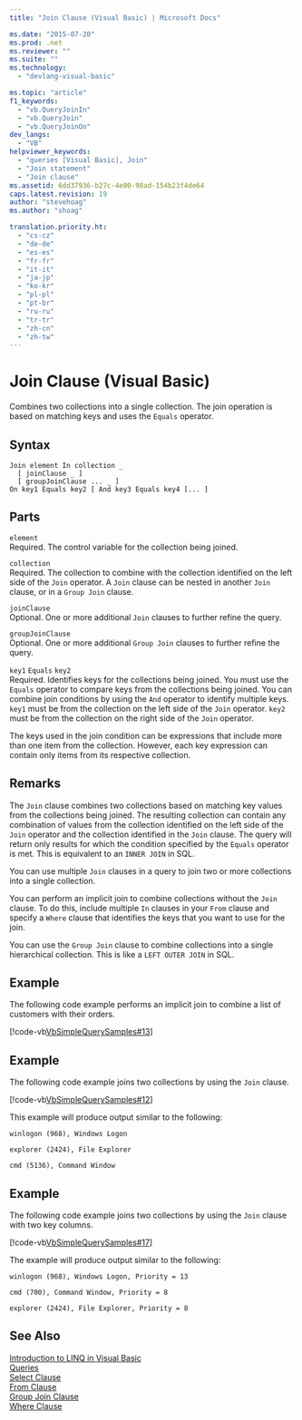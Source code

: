 ```yaml
---
title: "Join Clause (Visual Basic) | Microsoft Docs"

ms.date: "2015-07-20"
ms.prod: .net
ms.reviewer: ""
ms.suite: ""
ms.technology: 
  - "devlang-visual-basic"

ms.topic: "article"
f1_keywords: 
  - "vb.QueryJoinIn"
  - "vb.QueryJoin"
  - "vb.QueryJoinOn"
dev_langs: 
  - "VB"
helpviewer_keywords: 
  - "queries [Visual Basic], Join"
  - "Join statement"
  - "Join clause"
ms.assetid: 6dd37936-b27c-4e00-98ad-154b23f4de64
caps.latest.revision: 19
author: "stevehoag"
ms.author: "shoag"

translation.priority.ht: 
  - "cs-cz"
  - "de-de"
  - "es-es"
  - "fr-fr"
  - "it-it"
  - "ja-jp"
  - "ko-kr"
  - "pl-pl"
  - "pt-br"
  - "ru-ru"
  - "tr-tr"
  - "zh-cn"
  - "zh-tw"
---
```

# Join Clause (Visual Basic)
Combines two collections into a single collection. The join operation is based on matching keys and uses the `Equals` operator.  
  
## Syntax  
  
```  
Join element In collection _  
  [ joinClause _ ]   
  [ groupJoinClause ... _ ]   
On key1 Equals key2 [ And key3 Equals key4 [... ]  
```  
  
## Parts  
 `element`  
 Required. The control variable for the collection being joined.  
  
 `collection`  
 Required. The collection to combine with the collection identified on the left side of the `Join` operator. A `Join` clause can be nested in another `Join` clause, or in a `Group Join` clause.  
  
 `joinClause`  
 Optional. One or more additional `Join` clauses to further refine the query.  
  
 `groupJoinClause`  
 Optional. One or more additional `Group Join` clauses to further refine the query.  
  
 `key1` `Equals` `key2`  
 Required. Identifies keys for the collections being joined. You must use the `Equals` operator to compare keys from the collections being joined. You can combine join conditions by using the `And` operator to identify multiple keys. `key1` must be from the collection on the left side of the `Join` operator. `key2` must be from the collection on the right side of the `Join` operator.  
  
 The keys used in the join condition can be expressions that include more than one item from the collection. However, each key expression can contain only items from its respective collection.  
  
## Remarks  
 The `Join` clause combines two collections based on matching key values from the collections being joined. The resulting collection can contain any combination of values from the collection identified on the left side of the `Join` operator and the collection identified in the `Join` clause. The query will return only results for which the condition specified by the `Equals` operator is met. This is equivalent to an `INNER JOIN` in SQL.  
  
 You can use multiple `Join` clauses in a query to join two or more collections into a single collection.  
  
 You can perform an implicit join to combine collections without the `Join` clause. To do this, include multiple `In` clauses in your `From` clause and specify a `Where` clause that identifies the keys that you want to use for the join.  
  
 You can use the `Group Join` clause to combine collections into a single hierarchical collection. This is like a `LEFT OUTER JOIN` in SQL.  
  
## Example  
 The following code example performs an implicit join to combine a list of customers with their orders.  
  
 [!code-vb[VbSimpleQuerySamples#13](../../../visual-basic/language-reference/queries/codesnippet/VisualBasic/join-clause_1.vb)]  
  
## Example  
 The following code example joins two collections by using the `Join` clause.  
  
 [!code-vb[VbSimpleQuerySamples#12](../../../visual-basic/language-reference/queries/codesnippet/VisualBasic/join-clause_2.vb)]  
  
 This example will produce output similar to the following:  
  
 `winlogon (968), Windows Logon`  
  
 `explorer (2424), File Explorer`  
  
 `cmd (5136), Command Window`  
  
## Example  
 The following code example joins two collections by using the `Join` clause with two key columns.  
  
 [!code-vb[VbSimpleQuerySamples#17](../../../visual-basic/language-reference/queries/codesnippet/VisualBasic/join-clause_3.vb)]  
  
 The example will produce output similar to the following:  
  
 `winlogon (968), Windows Logon, Priority = 13`  
  
 `cmd (700), Command Window, Priority = 8`  
  
 `explorer (2424), File Explorer, Priority = 8`  
  
## See Also  
 [Introduction to LINQ in Visual Basic](../../../visual-basic/programming-guide/language-features/linq/introduction-to-linq.md)   
 [Queries](../../../visual-basic/language-reference/queries/queries.md)   
 [Select Clause](../../../visual-basic/language-reference/queries/select-clause.md)   
 [From Clause](../../../visual-basic/language-reference/queries/from-clause.md)   
 [Group Join Clause](../../../visual-basic/language-reference/queries/group-join-clause.md)   
 [Where Clause](../../../visual-basic/language-reference/queries/where-clause.md)